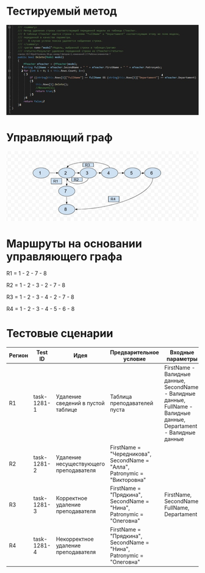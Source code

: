 # Тестируемый метод
![alt text](CODE.jpg "Тестируемый метод")
# Управляющий граф
![alt text](GRAPH.jpg "Управляющий граф")

# Маршруты на основании управляющего графа
R1 = 1 - 2 - 7 - 8

R2 = 1 - 2 - 3 - 2 - 7 - 8

R3 = 1 - 2 - 3 - 4 - 2 - 7 - 8

R4 = 1 - 2 - 3 - 4 - 5 - 6 - 8

# Тестовые сценарии

| Регион | Test ID | Идея | Предварительное условие | Входные параметры | Ожидаемый результат | 
| --- | --- | --- | --- | --- | --- |
| R1 | task-1281-1 | Удаление сведений в пустой таблице | Таблица преподавателей пуста | FirstName - Валидные данные, SecondName - Валидные данные, FullName - Валидные данные, Departament - Валидные данные | false |
| R2 | task-1281-2 | Удаление несуществующего преподавателя | FirstName = "Чередникова", SecondName = "Алла",  Patronymic = "Викторовна" |  | false |
| R3 | task-1281-3 | Корректное удаление преподавателя |  FirstName = "Прядкина", SecondName = "Нина",  Patronymic = "Олеговна" | FirstName, SecondName, FullName, Departament | true |
| R4 | task-1281-4 | Некорректное удаление преподавателя |  FirstName = "Прядкина", SecondName = "Нина",  Patronymic = "Олеговна" |  | false |                     

